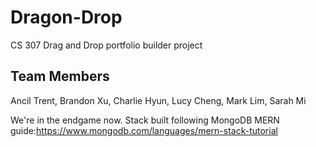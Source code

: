 # Dragon-Drop
CS 307 Drag and Drop portfolio builder project
## Team Members
Ancil Trent, Brandon Xu, Charlie Hyun, Lucy Cheng, Mark Lim, Sarah Mi


We're in the endgame now.
Stack built following MongoDB MERN guide:https://www.mongodb.com/languages/mern-stack-tutorial
